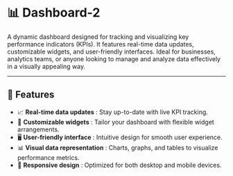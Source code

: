 # 📊 Dashboard-2

A dynamic dashboard designed for tracking and visualizing key performance indicators (KPIs). It features real-time data updates, customizable widgets, and user-friendly interfaces. Ideal for businesses, analytics teams, or anyone looking to manage and analyze data effectively in a visually appealing way.

---

## 🚀 Features  
- 📈 **Real-time data updates** : Stay up-to-date with live KPI tracking.  
- 🧩 **Customizable widgets** : Tailor your dashboard with flexible widget arrangements.  
- 🖥️ **User-friendly interface** : Intuitive design for smooth user experience.  
- 📊 **Visual data representation** : Charts, graphs, and tables to visualize performance metrics.  
- 📱 **Responsive design** : Optimized for both desktop and mobile devices.  
